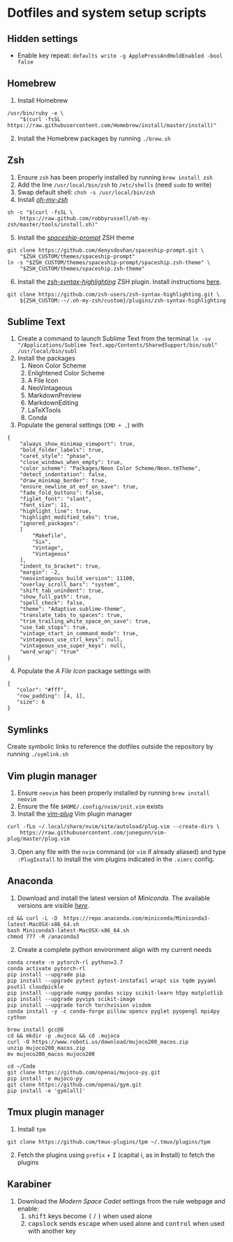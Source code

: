 # Dotfiles and system setup scripts

## Hidden settings

- Enable key repeat:
`defaults write -g ApplePressAndHoldEnabled -bool false`

## Homebrew

1. Install Homebrew
```
/usr/bin/ruby -e \
    "$(curl -fsSL https://raw.githubusercontent.com/Homebrew/install/master/install)"
```
2. Install the Homebrew packages by running
`./brew.sh`

## Zsh

1. Ensure `zsh` has been properly installed by running `brew install zsh`
2. Add the line `/usr/local/bin/zsh` to `/etc/shells` (need `sudo` to write)
3. Swap default shell: `chsh -s /usr/local/bin/zsh`
4. Install [*oh-my-zsh*](https://ohmyz.sh)
```
sh -c "$(curl -fsSL \
    https://raw.github.com/robbyrussell/oh-my-zsh/master/tools/install.sh)"
```
5. Install the [*spaceship-prompt*](https://github.com/denysdovhan/spaceship-prompt) ZSH theme
```
git clone https://github.com/denysdovhan/spaceship-prompt.git \
    "$ZSH_CUSTOM/themes/spaceship-prompt"
ln -s "$ZSH_CUSTOM/themes/spaceship-prompt/spaceship.zsh-theme" \
    "$ZSH_CUSTOM/themes/spaceship.zsh-theme"
```
6. Install the [*zsh-syntax-highlighting*](https://github.com/zsh-users/zsh-syntax-highlighting) ZSH plugin.
Install instructions [here](https://github.com/zsh-users/zsh-syntax-highlighting/blob/master/INSTALL.md).
```
git clone https://github.com/zsh-users/zsh-syntax-highlighting.git \
    ${ZSH_CUSTOM:-~/.oh-my-zsh/custom}/plugins/zsh-syntax-highlighting
```

## Sublime Text

1. Create a command to launch Sublime Text from the terminal
`ln -sv "/Applications/Sublime Text.app/Contents/SharedSupport/bin/subl" /usr/local/bin/subl`
2. Install the packages
    1. Neon Color Scheme
    2. Enlightened Color Scheme
    3. A File Icon
    4. NeoVintageous
    5. MarkdownPreview
    6. MarkdownEditing
    7. LaTeXTools
    8. Conda
3. Populate the general settings (`CMD + ,`) with
```
{
    "always_show_minimap_viewport": true,
    "bold_folder_labels": true,
    "caret_style": "phase",
    "close_windows_when_empty": true,
    "color_scheme": "Packages/Neon Color Scheme/Neon.tmTheme",
    "detect_indentation": false,
    "draw_minimap_border": true,
    "ensure_newline_at_eof_on_save": true,
    "fade_fold_buttons": false,
    "figlet_font": "slant",
    "font_size": 11,
    "highlight_line": true,
    "highlight_modified_tabs": true,
    "ignored_packages":
    [
        "Makefile",
        "Six",
        "Vintage",
        "Vintageous"
    ],
    "indent_to_bracket": true,
    "margin": -2,
    "neovintageous_build_version": 11100,
    "overlay_scroll_bars": "system",
    "shift_tab_unindent": true,
    "show_full_path": true,
    "spell_check": false,
    "theme": "Adaptive.sublime-theme",
    "translate_tabs_to_spaces": true,
    "trim_trailing_white_space_on_save": true,
    "use_tab_stops": true,
    "vintage_start_in_command_mode": true,
    "vintageous_use_ctrl_keys": null,
    "vintageous_use_super_keys": null,
    "word_wrap": "true"
}
```
4. Populate the *A File Icon* package settings with
```
{
   "color": "#fff",
   "row_padding": [4, 1],
   "size": 6
}
```

## Symlinks

Create symbolic links to reference the dotfiles outside the repository by running
`./symlink.sh`

## Vim plugin manager

1. Ensure `neovim` has been properly installed by running `brew install neovim`
2. Ensure the file `$HOME/.config/nvim/init.vim` exists
2. Install the [*vim-plug*](https://github.com/junegunn/vim-plug) Vim plugin manager
```
curl -fLo ~/.local/share/nvim/site/autoload/plug.vim --create-dirs \
    https://raw.githubusercontent.com/junegunn/vim-plug/master/plug.vim
```
3. Open any file with the `nvim` command (or `vim` if already aliased) and type
`:PlugInstall` to install the vim plugins indicated in the `.vimrc` config.

## Anaconda

1. Download and install the latest version of *Miniconda*.
The available versions are visible [*here*](https://repo.anaconda.com/miniconda/).
```
cd && curl -L -O  https://repo.anaconda.com/miniconda/Miniconda3-latest-MacOSX-x86_64.sh
bash Miniconda3-latest-MacOSX-x86_64.sh
chmod 777 -R /anaconda3
```
2. Create a complete python environment align with my current needs
```
conda create -n pytorch-rl python=3.7
conda activate pytorch-rl
pip install --upgrade pip
pip install --upgrade pytest pytest-instafail wrapt six tqdm pyyaml psutil cloudpickle
pip install --upgrade numpy pandas scipy scikit-learn h5py matplotlib
pip install --upgrade pyvips scikit-image
pip install --upgrade torch torchvision visdom
conda install -y -c conda-forge pillow opencv pyglet pyopengl mpi4py cython

brew install gcc@8
cd && mkdir -p .mujoco && cd .mujoco
curl -O https://www.roboti.us/download/mujoco200_macos.zip
unzip mujoco200_macos.zip
mv mujoco200_macos mujoco200

cd ~/Code
git clone https://github.com/openai/mujoco-py.git
pip install -e mujoco-py
git clone https://github.com/openai/gym.git
pip install -e 'gym[all]'
```

## Tmux plugin manager

1. Install `tpm`
```
git clone https://github.com/tmux-plugins/tpm ~/.tmux/plugins/tpm
```
2. Fetch the plugins using `prefix` + <kbd>I</kbd> (capital i, as in **I**nstall) to fetch the plugins

## Karabiner

1. Download the *Modern Space Cadet* settings from the rule webpage and enable:
    1. <kbd>shift</kbd> keys become <kbd>(</kbd> / <kbd>)</kbd> when used alone
    2. <kbd>capslock</kbd> sends <kbd>escape</kbd> when used alone
    and <kbd>control</kbd> when used with another key

